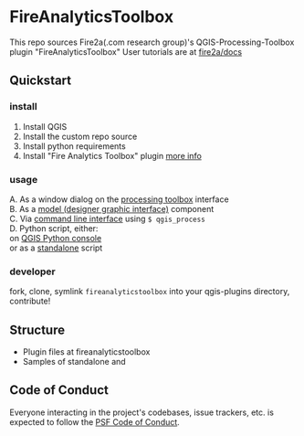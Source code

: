 # FireAnalyticsToolbox 

This repo sources Fire2a(.com research group)'s QGIS-Processing-Toolbox plugin "FireAnalyticsToolbox"
User tutorials are at [fire2a/docs](https://fire2a.github.io/docs/)

## Quickstart

### install
1. Install QGIS
2. Install the custom repo source
3. Install python requirements
3. Install "Fire Analytics Toolbox" plugin
[more info](https://fire2a.github.io/docs/docs/qgis/README.html#installation)

### usage
A. As a window dialog on the [processing toolbox](https://docs.qgis.org/latest/en/docs/user_manual/processing/toolbox.html) interface  
B. As a [model (designer graphic interface)](https://docs.qgis.org/latest/en/docs/user_manual/processing/modeler.html) component  
C. Via [command line interface](https://docs.qgis.org/latest/en/docs/user_manual/processing/standalone) using `$ qgis_process`  
D. Python script, either:  
    on [QGIS Python console](https://docs.qgis.org/latest/en/docs/user_manual/plugins/python_console.html)  
    or as a [standalone](https://raw.githubusercontent.com/fdobad/fire-analytics-qgis-processing-toolbox-plugin/main/standalone.py) script  

### developer
fork, clone, symlink `fireanalyticstoolbox` into your qgis-plugins directory, contribute!

## Structure
* Plugin files at fireanalyticstoolbox
* Samples of standalone and 


## Code of Conduct

Everyone interacting in the project's codebases, issue trackers, etc. is expected to follow the [PSF Code of Conduct](https://www.python.org/psf/conduct/).
